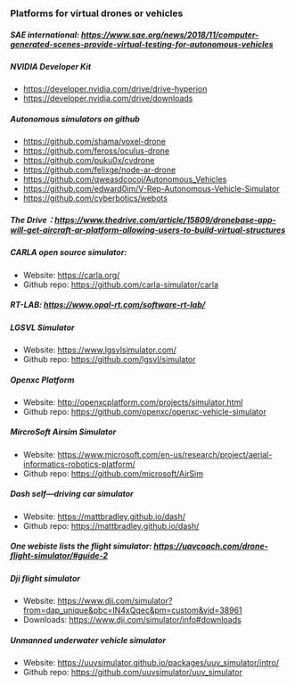 ### Platforms for virtual drones or vehicles

##### SAE international: https://www.sae.org/news/2018/11/computer-generated-scenes-provide-virtual-testing-for-autonomous-vehicles
##### NVIDIA Developer Kit 
   + https://developer.nvidia.com/drive/drive-hyperion
   + https://developer.nvidia.com/drive/downloads
##### Autonomous simulators on github
   + https://github.com/shama/voxel-drone
   + https://github.com/feross/oculus-drone
   + https://github.com/puku0x/cvdrone
   + https://github.com/felixge/node-ar-drone
   + https://github.com/qweasdcocoj/Autonomous_Vehicles
   + https://github.com/edward0im/V-Rep-Autonomous-Vehicle-Simulator
   + https://github.com/cyberbotics/webots
##### The Drive：https://www.thedrive.com/article/15809/dronebase-app-will-get-aircraft-ar-platform-allowing-users-to-build-virtual-structures
##### CARLA open source simulator:
   + Website: https://carla.org/
   + Github repo: https://github.com/carla-simulator/carla
##### RT-LAB: https://www.opal-rt.com/software-rt-lab/
##### LGSVL Simulator
   + Website: https://www.lgsvlsimulator.com/
   + Github repo: https://github.com/lgsvl/simulator
##### Openxc Platform
   + Website: http://openxcplatform.com/projects/simulator.html
   + Github repo: https://github.com/openxc/openxc-vehicle-simulator
##### MircroSoft Airsim Simulator
   + Website: https://www.microsoft.com/en-us/research/project/aerial-informatics-robotics-platform/
   + Github repo: https://github.com/microsoft/AirSim
##### Dash self—driving car simulator
   + Website: https://mattbradley.github.io/dash/
   + Github repo: https://mattbradley.github.io/dash/
##### One webiste lists the flight simulator: https://uavcoach.com/drone-flight-simulator/#guide-2
##### Dji flight simulator
   + Website: https://www.dji.com/simulator?from=dap_unique&pbc=IN4xQqec&pm=custom&vid=38961
   + Downloads: https://www.dji.com/simulator/info#downloads
##### Unmanned underwater vehicle simulator
   + Website: https://uuvsimulator.github.io/packages/uuv_simulator/intro/
   + Github repo: https://github.com/uuvsimulator/uuv_simulator
